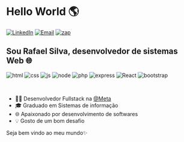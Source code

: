 # Hello World 🌎
[![LinkedIn](https://img.shields.io/badge/-LinkedIn-FF9800?style=flat-square&amp;logo=Linkedin&amp;logoColor=white&amp)](https://www.linkedin.com/in/rafael-silva-53474720b/)
[![Email](https://img.shields.io/badge/Gmail-FF9800?style=flat-square&amp;&logo=gmail&logoColor=white)](mailto:rafaelkaperski@gmail.com)
[![zap](https://img.shields.io/badge/WhatsApp-FF9800?style=flat-square&amp;&logo=whatsapp&logoColor=white)](https://api.whatsapp.com/send?phone=5511983743416)

## Sou Rafael Silva, desenvolvedor de sistemas Web 🌐

![html](https://img.shields.io/badge/HTML5-FF9800?style=for-the-badge&logo=html5&logoColor=white)
![css](https://img.shields.io/badge/CSS3-FF9800?style=for-the-badge&logo=css3&logoColor=white)
![js](https://img.shields.io/badge/JavaScript-FF9800?style=for-the-badge&logo=javascript&logoColor=white)
![node](https://img.shields.io/badge/Node.js-FF9800?style=for-the-badge&logo=node.js&logoColor=white)
![php](https://img.shields.io/badge/PHP-FF9800?style=for-the-badge&logo=php&logoColor=white)
![express](https://img.shields.io/badge/Express.js-FF9800?style=for-the-badge)
![React](https://img.shields.io/badge/React-FF9800?style=for-the-badge&logo=react&logoColor=white)
![bootstrap](https://img.shields.io/badge/Bootstrap-FF9800?style=for-the-badge&logo=bootstrap&logoColor=white)

</br>

* 👩‍💻 Desenvolvedor Fullstack na [@Meta](https://meta.com.br/)
* 🎓 Graduado em Sistemas de informação
* 🌐 Apaixonado por desenvolvimento de softwares
* 💡 Gosto de um bom desafio

Seja bem vindo ao meu mundo✨
